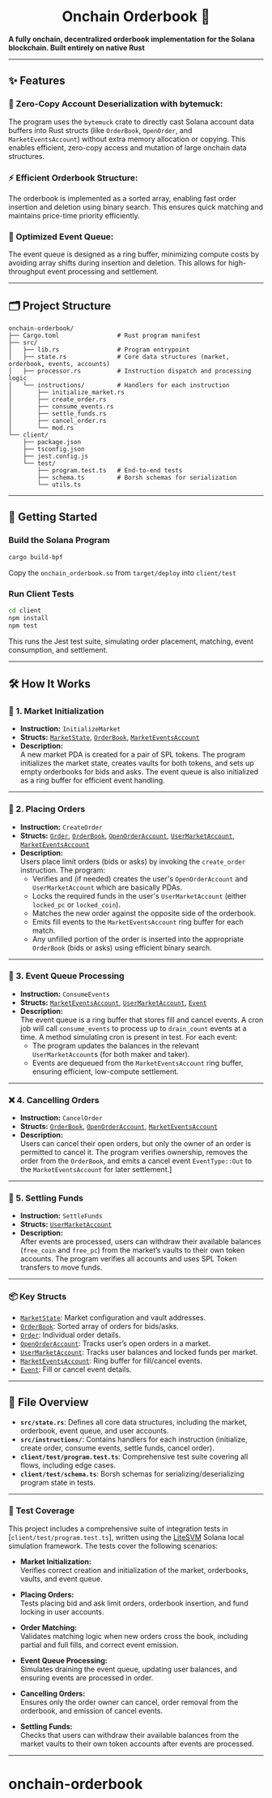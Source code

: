 # <h1 align="center"> Onchain Orderbook  📖</h1>

**A fully onchain, decentralized orderbook implementation for the Solana blockchain. Built entirely on native Rust**

---

## ✨ Features

### 🧩 Zero-Copy Account Deserialization with bytemuck: 
The program uses the `bytemuck` crate to directly cast Solana account data buffers into Rust structs (like `OrderBook`, `OpenOrder`, and `MarketEventsAccount`) without extra memory allocation or copying. This enables efficient, zero-copy access and mutation of large onchain data structures.
### ⚡ Efficient Orderbook Structure:
  The orderbook is implemented as a sorted array, enabling fast order insertion and deletion using binary search. This ensures quick matching and maintains price-time priority efficiently.
### 🔄 Optimized Event Queue:
The event queue is designed as a ring buffer, minimizing compute costs by avoiding array shifts during insertion and deletion. This allows for high-throughput event processing and settlement.


---

## 🗂️ Project Structure

```
onchain-orderbook/
├── Cargo.toml                # Rust program manifest
├── src/
│   ├── lib.rs                # Program entrypoint
│   ├── state.rs              # Core data structures (market, orderbook, events, accounts)
│   ├── processor.rs          # Instruction dispatch and processing logic
│   └── instructions/         # Handlers for each instruction
│       ├── initialize_market.rs
│       ├── create_order.rs
│       ├── consume_events.rs
│       ├── settle_funds.rs
│       ├── cancel_order.rs
│       └── mod.rs
└── client/
    ├── package.json
    ├── tsconfig.json
    ├── jest.config.js
    └── test/
        ├── program.test.ts   # End-to-end tests
        ├── schema.ts         # Borsh schemas for serialization
        └── utils.ts
```

---

## 🚀 Getting Started

### Build the Solana Program

```sh
cargo build-bpf
```
Copy the `onchain_orderbook.so` from `target/deploy` into `client/test`

### Run Client Tests

```sh
cd client
npm install
npm test
```
This runs the Jest test suite, simulating order placement, matching, event consumption, and settlement.

---

## 🛠️ How It Works

### 🏁 1. Market Initialization

- **Instruction:** `InitializeMarket`
- **Structs:** [`MarketState`](src/state.rs), [`OrderBook`](src/state.rs), [`MarketEventsAccount`](src/state.rs)
- **Description:**  
  A new market PDA is created for a pair of SPL tokens. The program initializes the market state, creates vaults for both tokens, and sets up empty orderbooks for bids and asks. The event queue is also initialized as a ring buffer for efficient event handling.

---

### 📝 2. Placing Orders

- **Instruction:** `CreateOrder`
- **Structs:** [`Order`](src/state.rs), [`OrderBook`](src/state.rs), [`OpenOrderAccount`](src/state.rs), [`UserMarketAccount`](src/state.rs), [`MarketEventsAccount`](src/state.rs)
- **Description:**  
  Users place limit orders (bids or asks) by invoking the `create_order` instruction. The program:
  - Verifies and (if needed) creates the user's `OpenOrderAccount` and `UserMarketAccount` which are basically PDAs.
  - Locks the required funds in the user's `UserMarketAccount` (either `locked_pc` or `locked_coin`).
  - Matches the new order against the opposite side of the orderbook.
  - Emits fill events to the `MarketEventsAccount` ring buffer for each match.
  - Any unfilled portion of the order is inserted into the appropriate `OrderBook` (bids or asks) using efficient binary search.

---

### 🔄 3. Event Queue Processing

- **Instruction:** `ConsumeEvents`
- **Structs:** [`MarketEventsAccount`](src/state.rs), [`UserMarketAccount`](src/state.rs), [`Event`](src/state.rs)
- **Description:**  
  The event queue is a ring buffer that stores fill and cancel events. A cron job will call `consume_events` to process up to `drain_count` events at a time. A method simulating cron is present in test. For each event:
  - The program updates the balances in the relevant `UserMarketAccount`s (for both maker and taker).
  - Events are dequeued from the `MarketEventsAccount` ring buffer, ensuring efficient, low-compute settlement.

---

### ❌ 4. Cancelling Orders

- **Instruction:** `CancelOrder`
- **Structs:** [`OrderBook`](src/state.rs), [`OpenOrderAccount`](src/state.rs), [`MarketEventsAccount`](src/state.rs)
- **Description:**  
  Users can cancel their open orders, but only the owner of an order is permitted to cancel it. The program verifies ownership, removes the order from the `OrderBook`, and emits a cancel event `EventType::Out` to the `MarketEventsAccount` for later settlement.]

---

### 💸 5. Settling Funds

- **Instruction:** `SettleFunds`
- **Structs:** [`UserMarketAccount`](src/state.rs)
- **Description:**  
  After events are processed, users can withdraw their available balances (`free_coin` and `free_pc`) from the market’s vaults to their own token accounts. The program verifies all accounts and uses SPL Token transfers to move funds.

---

### 📦 Key Structs

- [`MarketState`](src/state.rs): Market configuration and vault addresses.
- [`OrderBook`](src/state.rs): Sorted array of orders for bids/asks.
- [`Order`](src/state.rs): Individual order details.
- [`OpenOrderAccount`](src/state.rs): Tracks user’s open orders in a market.
- [`UserMarketAccount`](src/state.rs): Tracks user balances and locked funds per market.
- [`MarketEventsAccount`](src/state.rs): Ring buffer for fill/cancel events.
- [`Event`](src/state.rs): Fill or cancel event details.


---

## 📄 File Overview

- **`src/state.rs`**: Defines all core data structures, including the market, orderbook, event queue, and user accounts.
- **`src/instructions/`**: Contains handlers for each instruction (initialize, create order, consume events, settle funds, cancel order).
- **`client/test/program.test.ts`**: Comprehensive test suite covering all flows, including edge cases.
- **`client/test/schema.ts`**: Borsh schemas for serializing/deserializing program state in tests.

---

### 🧪 Test Coverage

This project includes a comprehensive suite of integration tests in [`client/test/program.test.ts`], written using the [LiteSVM](https://www.npmjs.com/package/litesvm) Solana local simulation framework. The tests cover the following scenarios:

- **Market Initialization:**  
  Verifies correct creation and initialization of the market, orderbooks, vaults, and event queue.

- **Placing Orders:**  
  Tests placing bid and ask limit orders, orderbook insertion, and fund locking in user accounts.

- **Order Matching:**  
  Validates matching logic when new orders cross the book, including partial and full fills, and correct event emission.

- **Event Queue Processing:**  
  Simulates draining the event queue, updating user balances, and ensuring events are processed in order.

- **Cancelling Orders:**  
  Ensures only the order owner can cancel, order removal from the orderbook, and emission of cancel events.

- **Settling Funds:**  
  Checks that users can withdraw their available balances from the market vaults to their own token accounts after events are processed.

---

# onchain-orderbook
